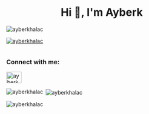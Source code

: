 <h1 align="center">Hi 👋, I'm Ayberk</h1>
<p align="left"> <img src="https://komarev.com/ghpvc/?username=ayberkhalac&label=Profile%20views&color=0e75b6&style=flat" alt="ayberkhalac" /> </p>

<p align="left"> <a href="https://github.com/ryo-ma/github-profile-trophy"><img src="https://github-profile-trophy.vercel.app/?username=ayberkhalac" alt="ayberkhalac" /></a> </p>

<p align="left"> <a href="https://twitter.com/" target="blank"><img src="https://img.shields.io/twitter/follow/?logo=twitter&style=for-the-badge" alt="" /></a> </p>

<h3 align="left">Connect with me:</h3>
<p align="left">
<a href="https://linkedin.com/in/ayberkhalac" target="blank"><img align="center" src="https://raw.githubusercontent.com/rahuldkjain/github-profile-readme-generator/master/src/images/icons/Social/linked-in-alt.svg" alt="ayberkhalac" height="30" width="40" /></a>
</p>

<p><img align="left" src="https://github-readme-stats.vercel.app/api/top-langs?username=ayberkhalac&show_icons=true&locale=en&layout=compact" alt="ayberkhalac" /></p>

<p>&nbsp;<img align="center" src="https://github-readme-stats.vercel.app/api?username=ayberkhalac&show_icons=true&locale=en" alt="ayberkhalac" /></p>

<p><img align="center" src="https://github-readme-streak-stats.herokuapp.com/?user=ayberkhalac&" alt="ayberkhalac" /></p>
